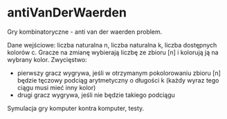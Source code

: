 # antiVanDerWaerden
Gry kombinatoryczne - anti van der waerden problem. 

Dane wejściowe: liczba naturalna n, liczba naturalna k, liczba dostępnych kolorów c.
Gracze na zmianę wybierają liczbę ze zbioru [n] i kolorują ją na wybrany kolor.
Zwycięstwo:
- pierwszy gracz wygrywa, jeśli w otrzymanym pokolorowaniu zbioru [n] będzie tęczowy podciąg arytmetyczny o długości k (każdy wyraz tego ciągu musi mieć inny kolor)
- drugi gracz wygrywa, jeśli nie będzie takiego podciągu

Symulacja gry komputer kontra komputer, testy.
